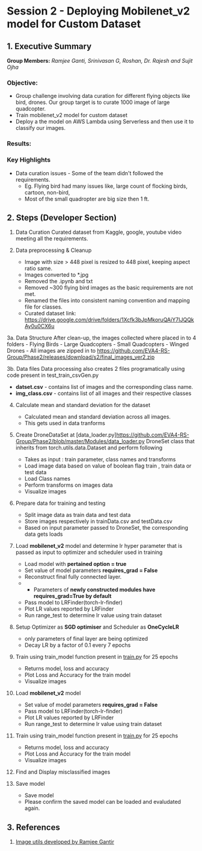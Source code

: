 # Session 2 - Deploying Mobilenet_v2 model for Custom Dataset


## 1. Executive Summary
**Group Members:** *Ramjee Ganti, Srinivasan G, Roshan, Dr. Rajesh and Sujit Ojha* 

### **Objective**:

- Group challenge involving data curation for different flying objects like bird, drones. Our group target is to curate 1000 image of large quadcopter.
- Train mobilenet_v2 model for custom dataset
- Deploy a the model on AWS Lambda using Serverless and then use it to classify our images. 

### **Results**:



### **Key Highlights**
- Data curation issues - Some of the team didn't followed the requirements.
    - Eg. Flying bird had many issues like, large count of flocking birds, cartoon, non-bird, 
    - Most of the small quadropter are big size then 1 ft.


## 2. Steps (Developer Section)

1. Data Curation
Curated dataset from Kaggle, google, youtube video meeting all the requirements.

2. Data preprocessing & Cleanup
    - Image with size > 448 pixel is resized to 448 pixel, keeping aspect ratio same.
    - Images converted to *.jpg
    - Removed the .ipynb and txt
    - Removed ~300 flying bird images as the basic requirements are not met.
    - Renamed the files into consistent naming convention and mapping file for classes.
    - Curated dataset link: https://drive.google.com/drive/folders/1Xcfk3bJpMkoruQAiY7IJQQkAy0u0CX6u

3a. Data Structure
After clean-up, the images collected where placed in to 4 folders
    - Flying Birds
    - Large Quadcopters
    - Small Quadcopters
    - Winged Drones
    - All images are zipped in to  https://github.com/EVA4-RS-Group/Phase2/releases/download/s2/final_images_ver2.zip

3b. Data files
Data processing also creates 2 files programatically using code present in test_train_csvGen.py
- **datset.csv**  - contains list of images and the corresponding class name. 
- **img_class.csv** - contains list of all images and their respective classes

4. Calculate mean and standard deviation for the dataset
    - Calculated mean and standard deviation across all images. 
    - This gets used in data tranforms
     
5. Create DroneDataSet at [data_loader.py]https://github.com/EVA4-RS-Group/Phase2/blob/master/Modules/data_loader.py
   DroneSet class that inherits from torch.utils.data.Dataset and perform following
    - Takes as input : train parameter, class names and transforms
    - Load image data based on value of boolean flag train , train data or test data
    - Load Class names
    - Perform transforms on images data 
    - Visualize images

6. Prepare data for training and testing
    - Split image data as  train data and test data
    - Store images respectively in trainData.csv and testData.csv
    - Based on input parameter passed to DroneSet, the corresponding data gets loads

7. Load **mobilenet_v2** model and determine lr hyper parameter that is passed as input to optimizer and scheduler used in training
    - Load  model with **pertained option = true**
    - Set value of model parameters **requires_grad = False**
    - Reconstruct final fully connected layer. 
    -   - Parameters of **newly constructed modules have requires_grad=True by default**
    - Pass model to LRFinder(torch-lr-finder)
    - Plot LR values reported by LRFinder
    - Run range_test to determine lr value  using  train dataset

8. Setup Optimizer as **SGD optimiser** and Scheduler as **OneCycleLR**
    - only parameters of final layer are being optimized 
    - Decay LR by a factor of 0.1 every 7 epochs

9. Train using train_model function present in [train.py](https://github.com/EVA4-RS-Group/Phase2/blob/master/Modules/train.py) for 25 epochs
    - Returns model, loss and accuracy
    - Plot Loss and Accuracy for the train model
    - Visualize images
    
10. Load **mobilenet_v2** model
    - Set value of model parameters **requires_grad = False**
    - Pass model to LRFinder(torch-lr-finder)
    - Plot LR values reported by LRFinder
    - Run range_test to determine lr value  using  train dataset

11. Train using train_model function present in [train.py](https://github.com/EVA4-RS-Group/Phase2/blob/master/Modules/train.py) for 25 epochs
    - Returns model, loss and accuracy
    - Plot Loss and Accuracy for the train model
    - Visualize images

12. Find and Display misclassified images

13. Save model
    - Save model
    - Please confirm the saved model can be loaded and evaludated again.

## 3. References

1. [Image utils developed by Ramjee Gantir](https://github.com/gantir/image_utils/blob/master/utils.py)
